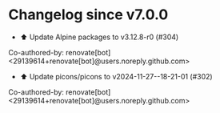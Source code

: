 # Changelog since v7.0.0
- ⬆️ Update Alpine packages to v3.12.8-r0 (#304)

Co-authored-by: renovate[bot] <29139614+renovate[bot]@users.noreply.github.com> 
- ⬆️ Update picons/picons to v2024-11-27--18-21-01 (#302)

Co-authored-by: renovate[bot] <29139614+renovate[bot]@users.noreply.github.com> 
